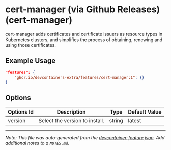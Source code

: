 
# cert-manager (via Github Releases) (cert-manager)

cert-manager adds certificates and certificate issuers as resource types in Kubernetes clusters, and simplifies the process of obtaining, renewing and using those certificates.

## Example Usage

```json
"features": {
    "ghcr.io/devcontainers-extra/features/cert-manager:1": {}
}
```

## Options

| Options Id | Description | Type | Default Value |
|-----|-----|-----|-----|
| version | Select the version to install. | string | latest |



---

_Note: This file was auto-generated from the [devcontainer-feature.json](devcontainer-feature.json).  Add additional notes to a `NOTES.md`._
